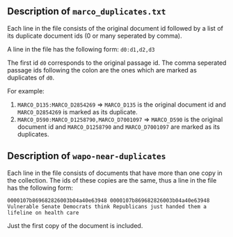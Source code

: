 ## Description of `marco_duplicates.txt`

Each line in the file consists of the original document id followed by a list of its duplicate document ids (0 or many seperated by comma).

A line in the file has the following form:
`d0:d1,d2,d3`

The first id `d0` corresponds to the original passage id. The comma seperated passage ids following the colon are the ones which are marked as duplicates of `d0`.

For example:
1) `MARCO_D135:MARCO_D2854269`  => `MARCO_D135` is the original document id and `MARCO_D2854269` is marked as its duplicate.
2) `MARCO_D590:MARCO_D1258790,MARCO_D7001097` => `MARCO_D590` is the original document id and `MARCO_D1258790` and `MARCO_D7001097` are marked as its duplicates.


## Description of `wapo-near-duplicates`

Each line in the file consists of documents that have more than one copy in the collection. The ids of these copies are the same, thus a line in the file has the following form:

`0000107b869682826003b04a40e63948 0000107b869682826003b04a40e63948 Vulnerable Senate Democrats think Republicans just handed them a lifeline on health care`

Just the first copy of the document is included.


